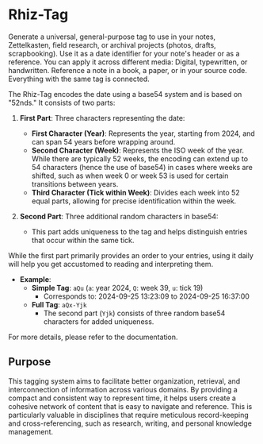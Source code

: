 # Rhiz-Tag

Generate a universal, general-purpose tag to use in your notes, Zettelkasten,
field research, or archival projects (photos, drafts, scrapbooking). Use it as a
date identifier for your note's header or as a reference. You can apply it
across different media: Digital, typewritten, or handwritten. Reference a note in
a book, a paper, or in your source code. Everything with the same tag is
connected.

The Rhiz-Tag encodes the date using a base54 system and is based on "52nds." It
consists of two parts:

1. **First Part**: Three characters representing the date:
   - **First Character (Year)**: Represents the year, starting from 2024, and
     can span 54 years before wrapping around.
   - **Second Character (Week)**: Represents the ISO week of the year. While
     there are typically 52 weeks, the encoding can extend up to 54 characters
     (hence the use of base54) in cases where weeks are shifted, such as when week
     0 or week 53 is used for certain transitions between years.
   - **Third Character (Tick within Week)**: Divides each week into 52 equal
     parts, allowing for precise identification within the week.

2. **Second Part**: Three additional random characters in base54:
   - This part adds uniqueness to the tag and helps distinguish entries that
     occur within the same tick.

While the first part primarily provides an order to your entries, using it daily
will help you get accustomed to reading and interpreting them.

- **Example**:
  - **Simple Tag**: `aQu` (`a`: year 2024, `Q`: week 39, `u`: tick 19)
    - Corresponds to: 2024-09-25 13:23:09 to 2024-09-25 16:37:00
  - **Full Tag**: `aQx-Yjk`
    - The second part (`Yjk`) consists of three random base54 characters for
      added uniqueness.

For more details, please refer to the documentation.

## Purpose

This tagging system aims to facilitate better organization, retrieval, and
interconnection of information across various domains. By providing a compact
and consistent way to represent time, it helps users create a cohesive network
of content that is easy to navigate and reference. This is particularly valuable
in disciplines that require meticulous record-keeping and cross-referencing,
such as research, writing, and personal knowledge management.
